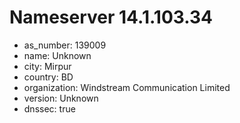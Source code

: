 # Nameserver 14.1.103.34

* as_number: 139009
* name: Unknown
* city: Mirpur
* country: BD
* organization: Windstream Communication Limited
* version: Unknown
* dnssec: true
